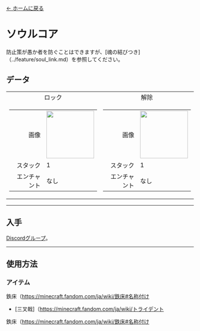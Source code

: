 [← ホームに戻る](../)
# ソウルコア
防止策が愚か者を防ぐことはできますが、[魂の結びつき]（../feature/soul_link.md）を参照してください。

## データ
<table>
    <tr>
        <td align="center">ロック</td>
        <td align="center">解除</td>
    </tr>
    <tr>
        <td>
            <table>
                <tr><td align="end">画像</td><td><img src="https://i.imgur.com/n260znG.png" width="128"/></td></tr>
                <tr><td align="end">スタック</td><td>1</td></tr>
                <tr><td align="end">エンチャント</td><td>なし</td></tr>
            </table>
        </td>
        <td>
            <table>
                <tr><td align="end">画像</td><td><img src="https://i.imgur.com/5xQV9Yo.png" width="128"/></td></tr>
                <tr><td align="end">スタック</td><td>1</td></tr>
                <tr><td align="end">エンチャント</td><td>なし</td></tr>
            </table>
        </td>
    </tr>
</table>

---

## 入手
[Discordグループ](../feature/discord_server.md)。

---

## 使用方法
### アイテム
鉄床（https://minecraft.fandom.com/ja/wiki/鉄床#名称付け
- [三叉戟]（https://minecraft.fandom.com/ja/wiki/トライデント

鉄床（https://minecraft.fandom.com/ja/wiki/鉄床#名称付け
